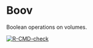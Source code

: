 # Boov

Boolean operations on volumes.

<!-- badges: start -->
[![R-CMD-check](https://github.com/stla/Boov/actions/workflows/R-CMD-check.yaml/badge.svg)](https://github.com/stla/Boov/actions/workflows/R-CMD-check.yaml)
<!-- badges: end -->

